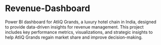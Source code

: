 # Revenue-Dashboard
Power BI dashboard for AtliQ Grands, a luxury hotel chain in India, designed to provide data-driven insights for revenue management. This project includes key performance metrics, visualizations, and strategic insights to help AtliQ Grands regain market share and improve decision-making.
